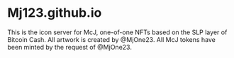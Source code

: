 # Mj123.github.io
 
This is the icon server for McJ, one-of-one NFTs based on the SLP layer of Bitcoin Cash. 
All artwork is created by @MjOne23. All McJ tokens have been minted by the request of  @MjOne23.
